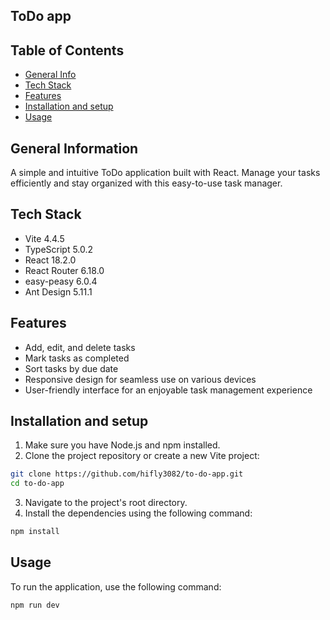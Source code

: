 ## ToDo app

## Table of Contents

- [General Info](#general-information)
- [Tech Stack](#tech-stack)
- [Features](#features)
- [Installation and setup](#installation-and-setup)
- [Usage](#usage)

## General Information

A simple and intuitive ToDo application built with React. Manage your tasks efficiently and stay organized with this easy-to-use task manager.

## Tech Stack

- Vite 4.4.5
- TypeScript 5.0.2
- React 18.2.0
- React Router 6.18.0
- easy-peasy 6.0.4
- Ant Design 5.11.1

## Features

- Add, edit, and delete tasks
- Mark tasks as completed
- Sort tasks by due date
- Responsive design for seamless use on various devices
- User-friendly interface for an enjoyable task management experience

## Installation and setup

1. Make sure you have Node.js and npm installed.
2. Clone the project repository or create a new Vite project:

```bash
git clone https://github.com/hifly3082/to-do-app.git
cd to-do-app
```

3. Navigate to the project's root directory.
4. Install the dependencies using the following command:

```bash
npm install
```

## Usage

To run the application, use the following command:

```bash
npm run dev
```
